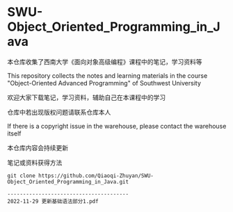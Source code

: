 # SWU-Object_Oriented_Programming_in_Java

本仓库收集了西南大学《面向对象高级编程》课程中的笔记，学习资料等

This repository collects the notes and learning materials in the course "Object-Oriented Advanced Programming" of Southwest University

欢迎大家下载笔记，学习资料，辅助自己在本课程中的学习

仓库中若出现版权问题请联系仓库本人

If there is a copyright issue in the warehouse, please contact the warehouse itself

本仓库内容会持续更新

笔记或资料获得方法
~~~~git
git clone https://github.com/Qiaoqi-Zhuyan/SWU-Object_Oriented_Programming_in_Java.git

---------------------------------------
2022-11-29 更新基础语法部分1.pdf
